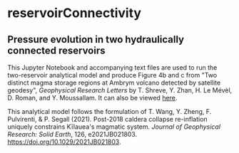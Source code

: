 # reservoirConnectivity
## Pressure evolution in two hydraulically connected reservoirs

This Jupyter Notebook and accompanying text files are used to run the two-reservoir analytical model and produce Figure 4b and c from "Two distinct magma storage regions at Ambrym volcano detected by satellite geodesy", <em>Geophysical Research Letters</em> by T. Shreve, Y. Zhan, H. Le Mévèl, D. Roman, and Y. Moussallam. It can also be viewed [here](https://nbviewer.com). 

This analytical model follows the formulation of T. Wang, Y. Zheng, F. Pulvirenti, & P. Segall (2021). Post-2018 caldera collapse re-inflation uniquely constrains Kīlauea's magmatic system. *Journal of Geophysical Research: Solid Earth*, 126, e2021JB021803. https://doi.org/10.1029/2021JB021803.

